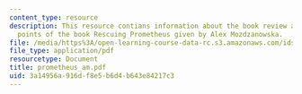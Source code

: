 ```yaml
---
content_type: resource
description: This resource contians information about the book review and discussion
  points of the book Rescuing Prometheus given by Alex Mozdzanowska.
file: /media/https%3A/open-learning-course-data-rc.s3.amazonaws.com/ids-900-integrating-doctoral-seminar-on-emerging-technologies-fall-2005/3a14956a916df8e5b6d4b643e84217c3_prometheus_am.pdf
file_type: application/pdf
resourcetype: Document
title: prometheus_am.pdf
uid: 3a14956a-916d-f8e5-b6d4-b643e84217c3
---
```

